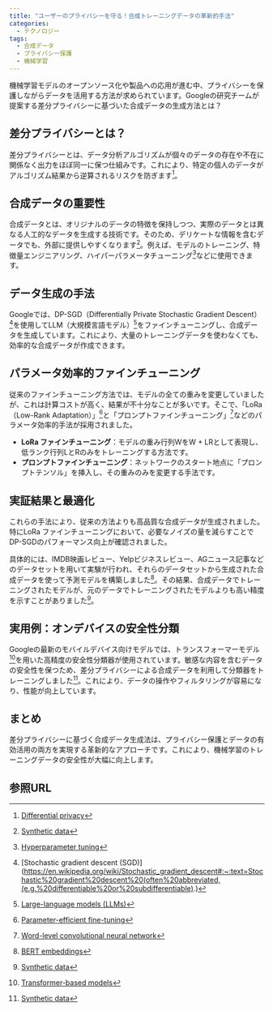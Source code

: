 ```yaml
---
title: "ユーザーのプライバシーを守る！合成トレーニングデータの革新的手法"
categories:
  - テクノロジー
tags:
  - 合成データ
  - プライバシー保護
  - 機械学習
---
```

機械学習モデルのオープンソース化や製品への応用が進む中、プライバシーを保護しながらデータを活用する方法が求められています。Googleの研究チームが提案する差分プライバシーに基づいた合成データの生成方法とは？

## 差分プライバシーとは？
差分プライバシーとは、データ分析アルゴリズムが個々のデータの存在や不在に関係なく出力をほぼ同一に保つ仕組みです。これにより、特定の個人のデータがアルゴリズム結果から逆算されるリスクを防ぎます[^1]。

## 合成データの重要性
合成データとは、オリジナルのデータの特徴を保持しつつ、実際のデータとは異なる人工的なデータを生成する技術です。そのため、デリケートな情報を含むデータでも、外部に提供しやすくなります[^2]。例えば、モデルのトレーニング、特徴量エンジニアリング、ハイパーパラメータチューニング[^3]などに使用できます。

## データ生成の手法
Googleでは、DP-SGD（Differentially Private Stochastic Gradient Descent）[^4]を使用してLLM（大規模言語モデル）[^5]をファインチューニングし、合成データを生成しています。これにより、大量のトレーニングデータを使わなくても、効率的な合成データが作成できます。

## パラメータ効率的ファインチューニング
従来のファインチューニング方法では、モデルの全ての重みを変更していましたが、これは計算コストが高く、結果が不十分なことが多いです。そこで、「LoRa（Low-Rank Adaptation）」[^6]と「プロンプトファインチューニング」[^7]などのパラメータ効率的手法が採用されました。

- **LoRa ファインチューニング**：モデルの重み行列WをW + LRとして表現し、低ランク行列LとRのみをトレーニングする方法です。
- **プロンプトファインチューニング**：ネットワークのスタート地点に「プロンプトテンソル」を挿入し、その重みのみを変更する手法です。

## 実証結果と最適化
これらの手法により、従来の方法よりも高品質な合成データが生成されました。特にLoRa ファインチューニングにおいて、必要なノイズの量を減らすことでDP-SGDのパフォーマンス向上が確認されました。

具体的には、IMDB映画レビュー、Yelpビジネスレビュー、AGニュース記事などのデータセットを用いて実験が行われ、それらのデータセットから生成された合成データを使って予測モデルを構築しました[^8]。その結果、合成データでトレーニングされたモデルが、元のデータでトレーニングされたモデルよりも高い精度を示すことがありました[^9]。

## 実用例：オンデバイスの安全性分類
Googleの最新のモバイルデバイス向けモデルでは、トランスフォーマーモデル[^10]を用いた高精度の安全性分類器が使用されています。敏感な内容を含むデータの安全性を保つため、差分プライバシーによる合成データを利用して分類器をトレーニングしました[^11]。これにより、データの操作やフィルタリングが容易になり、性能が向上しています。

## まとめ
差分プライバシーに基づく合成データ生成法は、プライバシー保護とデータの有効活用の両方を実現する革新的なアプローチです。これにより、機械学習のトレーニングデータの安全性が大幅に向上します。

## 参照URL
[^1]: [Differential privacy](https://www.anonify.layerx.co.jp/post/differential-privacy)
[^2]: [Synthetic data](https://acompany.tech/privacytechlab/synthetic-data-merit-demerit/#:~:text=%E5%90%88%E6%88%90%E3%83%87%E3%83%BC%E3%82%BF%E3%81%A8%E3%81%AF%E3%80%81%E3%80%8C%E3%82%B3%E3%83%B3%E3%83%94%E3%83%A5%E3%83%BC%E3%82%BF%E3%83%BC,AI%E8%A3%BD%E3%83%87%E3%83%BC%E3%82%BF%E3%81%8C%E3%81%82%E3%82%8B%E3%80%82)
[^3]: [Hyperparameter tuning](https://aws.amazon.com/jp/what-is/hyperparameter-tuning/#:~:text=%E6%A9%9F%E6%A2%B0%E5%AD%A6%E7%BF%92%E3%83%A2%E3%83%87%E3%83%AB%E3%82%92%E3%83%88%E3%83%AC%E3%83%BC%E3%83%8B%E3%83%B3%E3%82%B0,%E3%83%81%E3%83%A5%E3%83%BC%E3%83%8B%E3%83%B3%E3%82%B0%E3%81%A8%E5%91%BC%E3%81%B0%E3%82%8C%E3%81%BE%E3%81%99%E3%80%82)
[^4]: [Stochastic gradient descent (SGD)](https://en.wikipedia.org/wiki/Stochastic_gradient_descent#:~:text=Stochastic%20gradient%20descent%20(often%20abbreviated,(e.g.%20differentiable%20or%20subdifferentiable).)
[^5]: [Large-language models (LLMs)](https://atmarkit.itmedia.co.jp/ait/articles/2303/13/news013.html)
[^6]: [Parameter-efficient fine-tuning](https://www.brainpad.co.jp/doors/contents/01_tech_2023-05-22-153000/)
[^7]: [Word-level convolutional neural network](https://medium.com/@joyceye04/text-understanding-with-convolutional-neural-network-with-hands-on-coding-7c03a0782a2f)
[^8]: [BERT embeddings](https://qiita.com/anyai_corp/items/1d66feea6102c28dd077)
[^9]: [Synthetic data](https://acompany.tech/privacytechlab/synthetic-data-merit-demerit/#:~:text=%E5%90%88%E6%88%90%E3%83%87%E3%83%BC%E3%82%BF%E3%81%A8%E3%81%AF%E3%80%81%E3%80%8C%E3%82%B3%E3%83%B3%E3%83%94%E3%83%A5%E3%83%BC%E3%82%BF%E3%83%BC,AI%E8%A3%BD%E3%83%87%E3%83%BC%E3%82%BF%E3%81%8C%E3%81%82%E3%82%8B%E3%80%82)
[^10]: [Transformer-based models](https://blogs.nvidia.co.jp/2022/04/13/what-is-a-transformer-model/)
[^11]: [Synthetic data](https://acompany.tech/privacytechlab/synthetic-data-merit-demerit/#:~:text=%E5%90%88%E6%88%90%E3%83%87%E3%83%BC%E3%82%BF%E3%81%A8%E3%81%AF%E3%80%81%E3%80%8C%E3%82%B3%E3%83%B3%E3%83%94%E3%83%A5%E3%83%BC%E3%82%BF%E3%83%BC,AI%E8%A3%BD%E3%83%87%E3%83%BC%E3%82%BF%E3%81%8C%E3%81%82%E3%82%8B%E3%80%82)